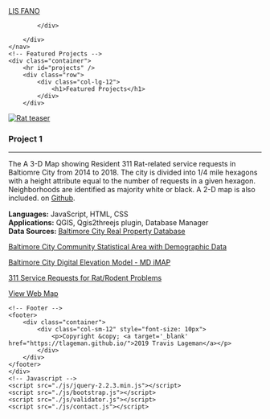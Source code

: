 <!DOCTYPE html>
<html lang="en">

<head>
    <meta charset="utf-8">
    <meta http-equiv="X-UA-Compatible" content="IE=edge">
    <meta name="viewport" content="width=device-width, initial-scale=1">
    <meta name="description" content="Travis Lageman Portfolio">
    <meta name="Travis Lageman Portfolio" content="Travis Lageman Portfolio">
    <title>Travis Lageman Portfolio</title>
    <!-- CSS -->
    <link href="./css/bootstrap.css" rel="stylesheet">
    <link href="./css/font-awesome.css" rel="stylesheet">
<link href="https://fonts.googleapis.com/css?family=Lato" rel="stylesheet"> </head>

<body>
    <!-- Navbar -->
    <nav class="navbar navbar-default navbar-fixed-top">
        <div class="container-fluid">
            <div class="navbar-header"><a href="#" class="navbar-brand">LIS FANO</a>

            </div>

        </div>
    </nav>
    <!-- Featured Projects -->
    <div class="container">
        <hr id="projects" />
        <div class="row">
            <div class="col-lg-12">
                <h1>Featured Projects</h1>
            </div>
        </div>
<div class="row">
  <!-- Project 1 -->
            <div class="col-sm-4">
                <a target='_blank' href="https://tlageman.github.io/Project1/"><img class="img-circle img-responsive img-center" src="./images/311RatTeaser_Lageman.png" alt="Rat teaser"></a>
                <h3>Project 1</h3>
                <hr class="hr-sm" />
                <p>The 
A 3-D Map showing Resident 311 Rat-related service requests in Baltiomre City from 2014 to 2018. The city is divided into 1/4 mile hexagons with a height attribute equal to the number of requests in a given hexagon. Neighborhoods are identified as majority white or black. A 2-D map is also included. on <a target='_blank' href="https://github.com/efano/iphc_survey_map">Github</a>.</p>
                <p style="margin-top:15px;"><b>Languages:</b> JavaScript, HTML, CSS
                    <br><b>Applications:</b> QGIS, Qgis2threejs plugin, Database Manager
                    <br><b>Data Sources: </b><a target='_blank' href="https://gis-baltimore.opendata.arcgis.com/datasets/b41551f53345445fa05b554cd77b3732_0">Baltimore City Real Property Database</a></p><a type="view" target='_blank' href="https://bniajfi.org/">Baltimore City Community Statistical Area with Demographic Data</a></p><a type="view" target='_blank' href="https://imap.maryland.gov/Pages/lidar-dem-download-files.aspx/">Baltimore City Digital Elevation Model - MD iMAP</a></p><a type="view" target='_blank' href="https://data.baltimorecity.gov/City-Services/311-Customer-Service-Requests/9agw-sxsr">311 Service Requests for Rat/Rodent Problems</a></p><a type="view" target='_blank' href="https://tlageman.github.io/Project1/Lageman_Project1" class="btn btn-default btn-sm" role="button">View Web Map</a></div>
    
    <!-- Footer -->
    <footer>
        <div class="container">
            <div class="col-sm-12" style="font-size: 10px">
                <p>Copyright &copy; <a target='_blank' href="https://tlageman.github.io/">2019 Travis Lageman</a></p>
            </div>
        </div>
    </footer>
    </div>
    <!-- Javascript -->
    <script src="./js/jquery-2.2.3.min.js"></script>
    <script src="./js/bootstrap.js"></script>
    <script src="./js/validator.js"></script>
    <script src="./js/contact.js"></script>
</body>

</html>
